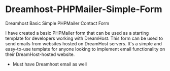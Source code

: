# Dreamhost-PHPMailer-Simple-Form
Dreamhost Basic Simple PHPMailer Contact Form

I have created a basic PHPMailer form that can be used as a starting template for developers working with DreamHost. This form can be used to send emails from websites hosted on DreamHost servers. It's a simple and easy-to-use template for anyone looking to implement email functionality on their DreamHost-hosted website.

* Must have Dreamhost email as well

